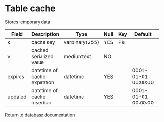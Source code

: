 Table cache
===========
Stores temporary data

| Field | Description | Type | Null | Key | Default | Extra |
| ----- | ----------- | ---- | ---- | --- | ------- | ----- |
| k | cache key | varbinary(255) | YES | PRI |  |  |    
| v | cached serialized value | mediumtext | NO |  |  |  |    
| expires | datetime of cache expiration | datetime | YES |  | 0001-01-01 00:00:00 |  |    
| updated | datetime of cache insertion | datetime | YES |  | 0001-01-01 00:00:00 |  |    

Return to [database documentation](help/database)
